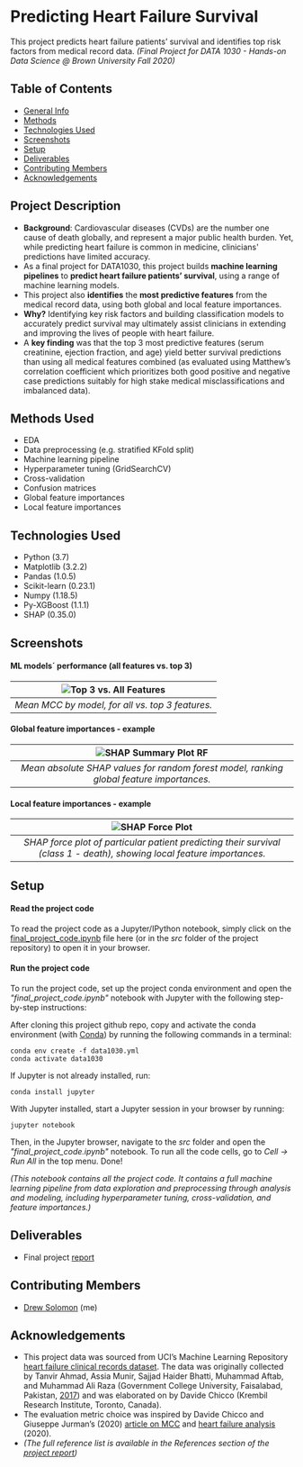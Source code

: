 # Predicting Heart Failure Survival 
This project predicts heart failure patients’ survival and identifies top risk factors from medical record data.
_(Final Project for DATA 1030 - Hands-on Data Science @ Brown University Fall 2020)_

## Table of Contents
* [General Info](#general-information)
* [Methods](#methods)
* [Technologies Used](#technologies-used)
* [Screenshots](#screenshots)
* [Setup](#setup)
* [Deliverables](#featured-deliverables)
* [Contributing Members](#contributing-members)
* [Acknowledgements](#acknowledgements)

## Project Description

- **Background**: Cardiovascular diseases (CVDs) are the number one cause of death globally, and represent a major public health burden. Yet, while predicting heart failure is common in medicine, clinicians' predictions have limited accuracy.
- As a final project for DATA1030, this project builds **machine learning pipelines** to **predict heart failure patients’ survival**, using a range of machine learning models.
- This project also **identifies** the **most predictive features** from the medical record data, using both global and local feature importances.
- **Why?** Identifying key risk factors and building classification models to accurately predict survival may ultimately assist clinicians in extending and improving the lives of people with heart failure.
- A **key finding** was that the top 3 most predictive features (serum creatinine, ejection fraction, and age) yield better survival predictions than using all medical features combined (as evaluated using Matthew’s correlation coefficient which prioritizes both good positive and negative case predictions suitably for high stake medical misclassifications and imbalanced data).

## Methods Used

- EDA
- Data preprocessing (e.g. stratified KFold split)
- Machine learning pipeline
- Hyperparameter tuning (GridSearchCV)
- Cross-validation
- Confusion matrices
- Global feature importances 
- Local feature importances 

## Technologies Used

- Python (3.7)
- Matplotlib (3.2.2) 
- Pandas (1.0.5)
- Scikit-learn (0.23.1)
- Numpy (1.18.5)
- Py-XGBoost (1.1.1)
- SHAP (0.35.0)

## Screenshots

#### ML models´ performance (all features vs. top 3)
| ![Top 3 vs. All Features](https://github.com/drew-solomon/predicting-heart-failure-survival/blob/master/figures/MCC_by_ML_model_top3_vs_all_features.png?raw=true)
|:--:|
|*Mean MCC by model, for all vs. top 3 features.*|

#### Global feature importances - example
| ![SHAP Summary Plot RF](https://github.com/drew-solomon/predicting-heart-failure-survival/blob/master/figures/SHAP_summary_plot_RF.png?raw=true)
|:--:|
|*Mean absolute SHAP values for random forest model, ranking global feature importances.*|

#### Local feature importances - example
| ![SHAP Force Plot ](https://github.com/drew-solomon/predicting-heart-failure-survival/blob/master/figures/SHAP_force_plot_3.png?raw=true)
|:--:|
|*SHAP force plot of particular patient predicting their survival (class 1 - death), showing local feature importances.*

## Setup

#### Read the project code
To read the project code as a Jupyter/IPython notebook, simply click on the [final_project_code.ipynb](https://github.com/drew-solomon/predicting-heart-failure-survival/blob/master/src/final_project_code.ipynb) file here (or in the _src_ folder of the project repository) to open it in your browser.

#### Run the project code

To run the project code, set up the project conda environment and open the _"final_project_code.ipynb"_ notebook with Jupyter with the following step-by-step instructions:

After cloning this project github repo, copy and activate the conda environment (with [Conda](https://conda.io/projects/conda/en/latest/user-guide/install/index.html)) by running the following commands in a terminal:
```console
conda env create -f data1030.yml
conda activate data1030
````

If Jupyter is not already installed, run:
```console
conda install jupyter
```
With Jupyter installed, start a Jupyter session in your browser by running:
```console
jupyter notebook
```
Then, in the Jupyter browser, navigate to the _src_ folder and open the _"final_project_code.ipynb"_ notebook. To run all the code cells, go to _Cell -> Run All_ in the top menu. Done!

_(This notebook contains all the project code. It contains a full machine learning pipeline from data exploration and preprocessing through analysis and modeling, including hyperparameter tuning, cross-validation, and feature importances.)_
## Deliverables
- Final project [report](https://github.com/drew-solomon/predicting-heart-failure-survival/blob/master/report/final_report.pdf)

## Contributing Members
- [Drew Solomon](https://github.com/drew-solomon) (me)

## Acknowledgements

- This project data was sourced from UCI’s Machine Learning Repository [heart failure clinical records dataset](https://archive.ics.uci.edu/ml/datasets/Heart+failure+clinical+records#). The data was originally collected by Tanvir Ahmad, Assia Munir, Sajjad Haider Bhatti, Muhammad Aftab, and Muhammad Ali Raza (Government College University, Faisalabad, Pakistan, [2017](https://journals.plos.org/plosone/article?id=10.1371/journal.pone.0181001)) and was elaborated on by Davide Chicco (Krembil Research Institute, Toronto, Canada).
- The evaluation metric choice was inspired by Davide Chicco and Giuseppe Jurman’s (2020) [article on MCC](https://bmcgenomics.biomedcentral.com/articles/10.1186/s12864-019-6413-7) and [heart failure analysis](https://bmcmedinformdecismak.biomedcentral.com/articles/10.1186/s12911-020-1023-5) (2020).
- _(The full reference list is available in the References section of the [project report](https://github.com/drew-solomon/predicting-heart-failure-survival/blob/master/report/final_report.pdf))_ 

